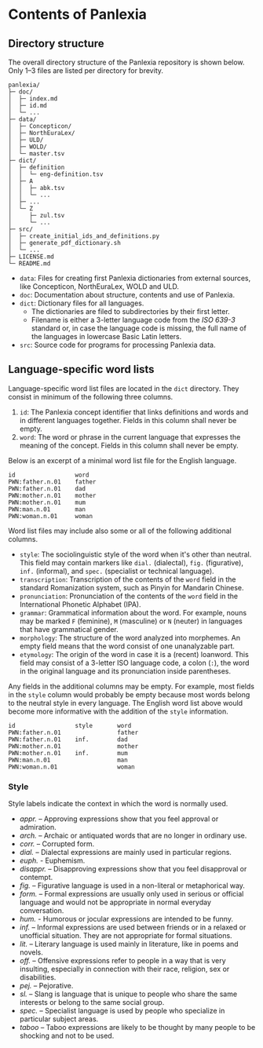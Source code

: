 # Contents of Panlexia

## Directory structure

The overall directory structure of the Panlexia repository is shown below.
Only 1–3 files are listed per directory for brevity.

    panlexia/
    ├─ doc/
    │  ├─ index.md
    │  ├─ id.md
    │  └─ ...
    ├─ data/
    │  ├─ Concepticon/
    │  ├─ NorthEuraLex/
    │  ├─ ULD/
    │  ├─ WOLD/
    │  └─ master.tsv
    ├─ dict/
    │  ├─ definition
    │  │  └─ eng-definition.tsv
    │  ├─ A
    │  │  ├─ abk.tsv
    │  │  └─ ...
    │  ├─ ...
    │  └─ Z
    │     ├─ zul.tsv
    │     └─ ...
    ├─ src/
    │  ├─ create_initial_ids_and_definitions.py
    │  ├─ generate_pdf_dictionary.sh
    │  └─ ...
    ├─ LICENSE.md
    └─ README.md
 
- `data`: Files for creating first Panlexia dictionaries from external sources, like Concepticon, NorthEuraLex, WOLD and ULD.
- `doc`: Documentation about structure, contents and use of Panlexia.
- `dict`: Dictionary files for all languages.
    - The dictionaries are filed to subdirectories by their first letter.
    - Filename is either a 3-letter language code from the *ISO 639-3* standard
      or, in case the language code is missing, the full name of the languages in lowercase Basic Latin letters.
- `src`: Source code for programs for processing Panlexia data.

## Language-specific word lists

Language-specific word list files are located in the `dict` directory.
They consist in minimum of the following three columns.

1. `id`: The Panlexia concept identifier that links definitions and words and in different languages together.
   Fields in this column shall never be empty.
2. `word`: The word or phrase in the current language that expresses the meaning of the concept.
   Fields in this column shall never be empty.

Below is an excerpt of a minimal word list file for the English language.

    id                 word
    PWN:father.n.01    father
    PWN:father.n.01    dad
    PWN:mother.n.01    mother
    PWN:mother.n.01    mum
    PWN:man.n.01       man
    PWN:woman.n.01     woman

Word list files may include also some or all of the following additional columns.

- `style`: The sociolinguistic style of the word when it's other than neutral.
   This field may contain markers like `dial.` (dialectal), `fig.` (figurative), `inf.` (informal), and `spec.` (specialist or technical language).
- `transcription`: Transcription of the contents of the `word` field in the standard Romanization system,
   such as Pinyin for Mandarin Chinese.
- `pronunciation`: Pronunciation of the contents of the `word` field in the International Phonetic Alphabet (IPA).
- `grammar`: Grammatical information about the word.
   For example, nouns may be marked `F` (feminine), `M` (masculine) or `N` (neuter) in languages that have grammatical gender.
- `morphology`: The structure of the word analyzed into morphemes.
   An empty field means that the word consist of one unanalyzable part.
- `etymology`: The origin of the word in case it is a (recent) loanword.
   This field may consist of a 3-letter ISO language code, a colon (`:`), the word in the original language and its pronunciation inside parentheses.

Any fields in the additional columns may be empty.
For example, most fields in the `style` column would probably be empty
because most words belong to the neutral style in every language.
The English word list above would become more informative with the addition of the `style` information.

    id                 style       word
    PWN:father.n.01                father
    PWN:father.n.01    inf.        dad
    PWN:mother.n.01                mother
    PWN:mother.n.01    inf.        mum
    PWN:man.n.01                   man
    PWN:woman.n.01                 woman

### Style

Style labels indicate the context in which the word is normally used.

- *appr.* – Approving expressions show that you feel approval or admiration.
- *arch.* – Archaic or antiquated words that are no longer in ordinary use.
- *corr.* – Corrupted form.
- *dial.* – Dialectal expressions are mainly used in particular regions.
- *euph.* - Euphemism.
- *disappr.* – Disapproving expressions show that you feel disapproval or contempt.
- *fig.* – Figurative language is used in a non-literal or metaphorical way.
- *form.* – Formal expressions are usually only used in serious or official language and would not be appropriate in normal everyday conversation.
- *hum.* - Humorous or jocular expressions are intended to be funny.
- *inf.* – Informal expressions are used between friends or in a relaxed or unofficial situation. They are not appropriate for formal situations.
- *lit.* – Literary language is used mainly in literature, like in poems and novels.
- *off.* – Offensive expressions refer to people in a way that is very insulting, especially in connection with their race, religion, sex or disabilities.
- *pej.* – Pejorative.
- *sl.* – Slang is language that is unique to people who share the same interests or belong to the same social group.
- *spec.* – Specialist language is used by people who specialize in particular subject areas.
- *taboo* – Taboo expressions are likely to be thought by many people to be shocking and not to be used.
